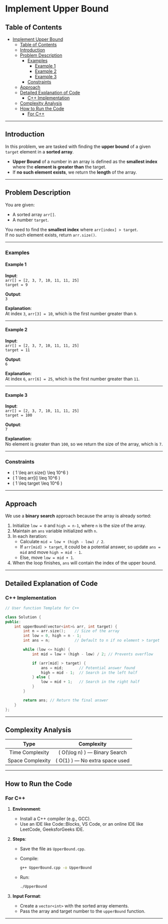 # Implement Upper Bound

## Table of Contents

- [Implement Upper Bound](#implement-upper-bound)
  - [Table of Contents](#table-of-contents)
  - [Introduction](#introduction)
  - [Problem Description](#problem-description)
    - [Examples](#examples)
      - [Example 1](#example-1)
      - [Example 2](#example-2)
      - [Example 3](#example-3)
    - [Constraints](#constraints)
  - [Approach](#approach)
  - [Detailed Explanation of Code](#detailed-explanation-of-code)
    - [C++ Implementation](#c-implementation)
  - [Complexity Analysis](#complexity-analysis)
  - [How to Run the Code](#how-to-run-the-code)
    - [For C++](#for-c)

---

## Introduction

In this problem, we are tasked with finding the **upper bound** of a given `target` element in a **sorted array**.

- **Upper Bound** of a number in an array is defined as the **smallest index** where the **element is greater than** the target.
- If **no such element exists**, we return the **length** of the array.

---

## Problem Description

You are given:

- A sorted array `arr[]`.
- A number `target`.

You need to find the **smallest index** where `arr[index] > target`.  
If no such element exists, return `arr.size()`.

---

### Examples

#### Example 1

**Input**:  
`arr[] = [2, 3, 7, 10, 11, 11, 25]`  
`target = 9`

**Output**:  
`3`

**Explanation**:  
At index `3`, `arr[3] = 10`, which is the first number greater than `9`.

---

#### Example 2

**Input**:  
`arr[] = [2, 3, 7, 10, 11, 11, 25]`  
`target = 11`

**Output**:  
`6`

**Explanation**:  
At index `6`, `arr[6] = 25`, which is the first number greater than `11`.

---

#### Example 3

**Input**:  
`arr[] = [2, 3, 7, 10, 11, 11, 25]`  
`target = 100`

**Output**:  
`7`

**Explanation**:  
No element is greater than `100`, so we return the size of the array, which is `7`.

---

### Constraints

- \( 1 \leq arr.size() \leq 10^6 \)
- \( 1 \leq arr[i] \leq 10^6 \)
- \( 1 \leq target \leq 10^6 \)

---

## Approach

We use a **binary search** approach because the array is already sorted:

1. Initialize `low = 0` and `high = n-1`, where `n` is the size of the array.
2. Maintain an `ans` variable initialized with `n`.
3. In each iteration:
   - Calculate `mid = low + (high - low) / 2`.
   - If `arr[mid] > target`, it could be a potential answer, so update `ans = mid` and move `high = mid - 1`.
   - Else, move `low = mid + 1`.
4. When the loop finishes, `ans` will contain the index of the upper bound.

---

## Detailed Explanation of Code

### C++ Implementation

```cpp
// User function Template for C++

class Solution {
public:
    int upperBound(vector<int>& arr, int target) {
        int n = arr.size();    // Size of the array
        int low = 0, high = n - 1;
        int ans = n;           // Default to n if no element > target

        while (low <= high) {
            int mid = low + (high - low) / 2; // Prevents overflow

            if (arr[mid] > target) {
                ans = mid;       // Potential answer found
                high = mid - 1;  // Search in the left half
            } else {
                low = mid + 1;   // Search in the right half
            }
        }

        return ans; // Return the final answer
    }
};
```

---

## Complexity Analysis

|       Type       |            Complexity            |
| :--------------: | :------------------------------: |
| Time Complexity  | \( O(\log n) \) — Binary Search  |
| Space Complexity | \( O(1) \) — No extra space used |

---

## How to Run the Code

### For C++

1. **Environment**:

   - Install a C++ compiler (e.g., GCC).
   - Use an IDE like Code::Blocks, VS Code, or an online IDE like LeetCode, GeeksforGeeks IDE.

2. **Steps**:

   - Save the file as `UpperBound.cpp`.
   - Compile:

     ```bash
     g++ UpperBound.cpp -o UpperBound
     ```

   - Run:

     ```bash
     ./UpperBound
     ```

3. **Input Format**:
   - Create a `vector<int>` with the sorted array elements.
   - Pass the array and target number to the `upperBound` function.

---
